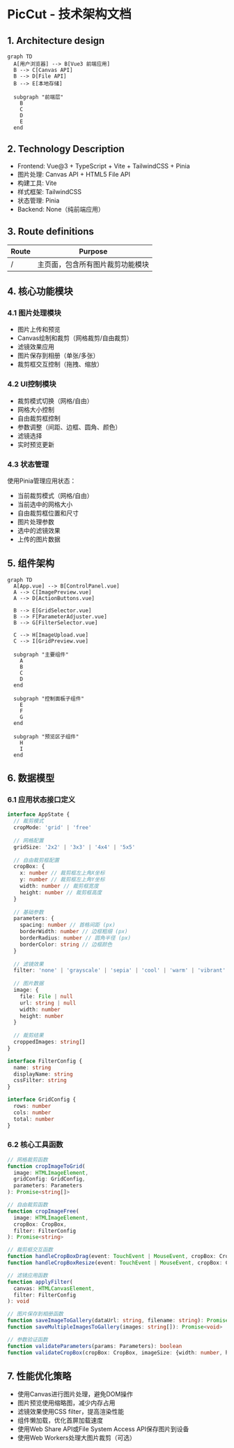 # PicCut - 技术架构文档

## 1. Architecture design

```mermaid
graph TD
  A[用户浏览器] --> B[Vue3 前端应用]
  B --> C[Canvas API]
  B --> D[File API]
  B --> E[本地存储]

  subgraph "前端层"
    B
    C
    D
    E
  end
```

## 2. Technology Description

- Frontend: Vue@3 + TypeScript + Vite + TailwindCSS + Pinia
- 图片处理: Canvas API + HTML5 File API
- 构建工具: Vite
- 样式框架: TailwindCSS
- 状态管理: Pinia
- Backend: None（纯前端应用）

## 3. Route definitions

| Route | Purpose |
|-------|----------|
| / | 主页面，包含所有图片裁剪功能模块 |

## 4. 核心功能模块

### 4.1 图片处理模块
- 图片上传和预览
- Canvas绘制和裁剪（网格裁剪/自由裁剪）
- 滤镜效果应用
- 图片保存到相册（单张/多张）
- 裁剪框交互控制（拖拽、缩放）

### 4.2 UI控制模块
- 裁剪模式切换（网格/自由）
- 网格大小控制
- 自由裁剪框控制
- 参数调整（间距、边框、圆角、颜色）
- 滤镜选择
- 实时预览更新

### 4.3 状态管理
使用Pinia管理应用状态：
- 当前裁剪模式（网格/自由）
- 当前选中的网格大小
- 自由裁剪框位置和尺寸
- 图片处理参数
- 选中的滤镜效果
- 上传的图片数据

## 5. 组件架构

```mermaid
graph TD
  A[App.vue] --> B[ControlPanel.vue]
  A --> C[ImagePreview.vue]
  A --> D[ActionButtons.vue]
  
  B --> E[GridSelector.vue]
  B --> F[ParameterAdjuster.vue]
  B --> G[FilterSelector.vue]
  
  C --> H[ImageUpload.vue]
  C --> I[GridPreview.vue]
  
  subgraph "主要组件"
    A
    B
    C
    D
  end
  
  subgraph "控制面板子组件"
    E
    F
    G
  end
  
  subgraph "预览区子组件"
    H
    I
  end
```

## 6. 数据模型

### 6.1 应用状态接口定义

```typescript
interface AppState {
  // 裁剪模式
  cropMode: 'grid' | 'free'
  
  // 网格配置
  gridSize: '2x2' | '3x3' | '4x4' | '5x5'
  
  // 自由裁剪框配置
  cropBox: {
    x: number // 裁剪框左上角X坐标
    y: number // 裁剪框左上角Y坐标
    width: number // 裁剪框宽度
    height: number // 裁剪框高度
  }
  
  // 基础参数
  parameters: {
    spacing: number // 首格间距 (px)
    borderWidth: number // 边框粗细 (px)
    borderRadius: number // 圆角半径 (px)
    borderColor: string // 边框颜色
  }
  
  // 滤镜效果
  filter: 'none' | 'grayscale' | 'sepia' | 'cool' | 'warm' | 'vibrant'
  
  // 图片数据
  image: {
    file: File | null
    url: string | null
    width: number
    height: number
  }
  
  // 裁剪结果
  croppedImages: string[]
}

interface FilterConfig {
  name: string
  displayName: string
  cssFilter: string
}

interface GridConfig {
  rows: number
  cols: number
  total: number
}
```

### 6.2 核心工具函数

```typescript
// 网格裁剪函数
function cropImageToGrid(
  image: HTMLImageElement, 
  gridConfig: GridConfig, 
  parameters: Parameters
): Promise<string[]>

// 自由裁剪函数
function cropImageFree(
  image: HTMLImageElement,
  cropBox: CropBox,
  filter: FilterConfig
): Promise<string>

// 裁剪框交互函数
function handleCropBoxDrag(event: TouchEvent | MouseEvent, cropBox: CropBox): CropBox
function handleCropBoxResize(event: TouchEvent | MouseEvent, cropBox: CropBox, handle: string): CropBox

// 滤镜应用函数
function applyFilter(
  canvas: HTMLCanvasElement, 
  filter: FilterConfig
): void

// 图片保存到相册函数
function saveImageToGallery(dataUrl: string, filename: string): Promise<void>
function saveMultipleImagesToGallery(images: string[]): Promise<void>

// 参数验证函数
function validateParameters(params: Parameters): boolean
function validateCropBox(cropBox: CropBox, imageSize: {width: number, height: number}): boolean
```

## 7. 性能优化策略

- 使用Canvas进行图片处理，避免DOM操作
- 图片预览使用缩略图，减少内存占用
- 滤镜效果使用CSS filter，提高渲染性能
- 组件懒加载，优化首屏加载速度
- 使用Web Share API或File System Access API保存图片到设备
- 使用Web Workers处理大图片裁剪（可选）